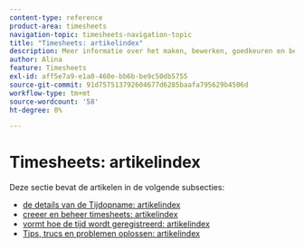 ```yaml
---
content-type: reference
product-area: timesheets
navigation-topic: timesheets-navigation-topic
title: "Timesheets: artikelindex"
description: Meer informatie over het maken, bewerken, goedkeuren en beheren van tijdbladen, tijdbladprofielen en uurtypen vindt u in de volgende secties.
author: Alina
feature: Timesheets
exl-id: aff5e7a9-e1a0-460e-bb6b-be9c50db5755
source-git-commit: 91d757513792604677d6285baafa795629b4506d
workflow-type: tm+mt
source-wordcount: '58'
ht-degree: 0%

---
```


# Timesheets: artikelindex

<!-- Audited: 12/2023 -->

Deze sectie bevat de artikelen in de volgende subsecties:

* [ de details van de Tijdopname: artikelindex ](../timesheets/timesheets/timesheets.md)
* [ creeer en beheer timesheets: artikelindex ](../timesheets/create-and-manage-timesheets/create-and-manage-timesheets.md)
* [ vormt hoe de tijd wordt geregistreerd: artikelindex ](../timesheets/config-timesheet-prefs/configure-timesheet-preferences.md)
* [Tips, trucs en problemen oplossen: artikelindex](../timesheets/tips-tricks-and-troubleshooting/tips-tricks-and-troubleshooting-timesheets.md)

